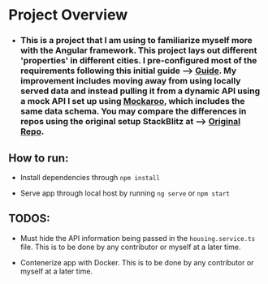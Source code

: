 # Project Overview

- ### This is a project that I am using to familiarize myself more with the Angular framework. This project lays out different 'properties' in different cities. I pre-configured most of the requirements following this initial guide --> [Guide](https://v17.angular.io/tutorial/first-app/first-app-lesson-01). My improvement includes moving away from using locally served data and instead pulling it from a dynamic API using a mock API I set up using [Mockaroo](https://www.mockaroo.com/), which includes the same data schema. You may compare the differences in repos using the original setup StackBlitz at --> [Original Repo](https://stackblitz.com/edit/wxoqzmx8?file=src%2Fmain.ts).


## How to run:

- Install dependencies through `npm install`

- Serve app through local host by running `ng serve` or `npm start`


## TODOS:

- Must hide the API information being passed in the `housing.service.ts` file. This is to be done by any contributor or myself at a later time. 

- Contenerize app with Docker. This is to be done by any contributor or myself at a later time. 